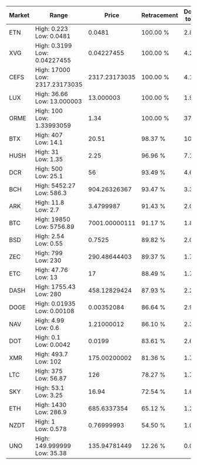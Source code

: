 | Market | Range | Price| Retracement | Doubles to 50% |
| --- | --- | --- | --- | --- |
| ETN | High: 0.223<br />Low: 0.0481 | 0.0481 | 100.00 % | 2.82 |
| XVG | High: 0.3199<br />Low: 0.04227455 | 0.04227455 | 100.00 % | 4.28 |
| CEFS | High: 17000<br />Low: 2317.23173035 | 2317.23173035 | 100.00 % | 4.17 |
| LUX | High: 36.66<br />Low: 13.000003 | 13.000003 | 100.00 % | 1.91 |
| ORME | High: 100<br />Low: 1.33993059 | 1.34 | 100.00 % | 37.81 |
| BTX | High: 407<br />Low: 14.1 | 20.51 | 98.37 % | 10.27 |
| HUSH | High: 31<br />Low: 1.35 | 2.25 | 96.96 % | 7.19 |
| DCR | High: 500<br />Low: 25.1 | 56 | 93.49 % | 4.69 |
| BCH | High: 5452.27<br />Low: 586.3 | 904.26326367 | 93.47 % | 3.34 |
| ARK | High: 11.8<br />Low: 2.7 | 3.4799987 | 91.43 % | 2.08 |
| BTC | High: 19850<br />Low: 5756.89 | 7001.00000111 | 91.17 % | 1.83 |
| BSD | High: 2.54<br />Low: 0.55 | 0.7525 | 89.82 % | 2.05 |
| ZEC | High: 799<br />Low: 230 | 290.48644403 | 89.37 % | 1.77 |
| ETC | High: 47.76<br />Low: 13 | 17 | 88.49 % | 1.79 |
| DASH | High: 1755.43<br />Low: 280 | 458.12829424 | 87.93 % | 2.22 |
| DOGE | High: 0.01935<br />Low: 0.00108 | 0.00352084 | 86.64 % | 2.90 |
| NAV | High: 4.99<br />Low: 0.6 | 1.21000012 | 86.10 % | 2.31 |
| DOT | High: 0.1<br />Low: 0.0042 | 0.0199 | 83.61 % | 2.62 |
| XMR | High: 493.7<br />Low: 102 | 175.00200002 | 81.36 % | 1.70 |
| LTC | High: 375<br />Low: 56.87 | 126 | 78.27 % | 1.71 |
| SKY | High: 53.1<br />Low: 3.25 | 16.94 | 72.54 % | 1.66 |
| ETH | High: 1430<br />Low: 286.9 | 685.6337354 | 65.12 % | 1.25 |
| NZDT | High: 1<br />Low: 0.578 | 0.76999993 | 54.50 % | 1.02 |
| UNO | High: 149.999999<br />Low: 35.38 | 135.94781449 | 12.26 % | 0.00 |

